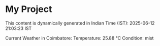 # My Project

This content is dynamically generated in Indian Time (IST): 2025-06-12 21:03:23 IST


Current Weather in Coimbatore:
Temperature: 25.88 °C
Condition: mist
